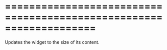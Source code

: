 <!--**
/*-------------------------------------------
    Auto-generated file. Do not modify.
-------------------------------------------

**-->
===================================================================
===================================================================

<!--shortDescription-->
Updates the widget to the size of its content.
<!--/shortDescription-->

<!--fullDescription-->

<!--/fullDescription-->